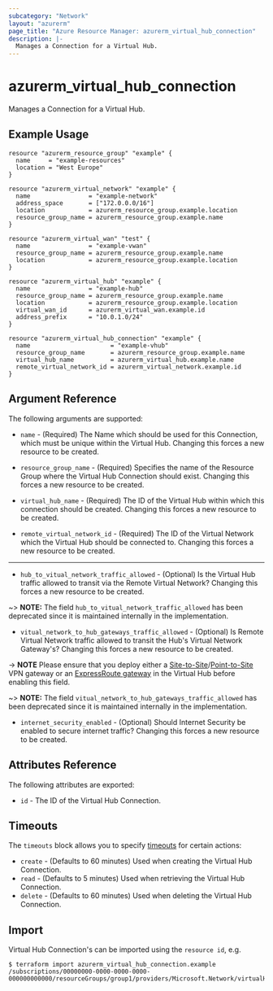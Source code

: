 ```yaml
---
subcategory: "Network"
layout: "azurerm"
page_title: "Azure Resource Manager: azurerm_virtual_hub_connection"
description: |-
  Manages a Connection for a Virtual Hub.
---
```


# azurerm_virtual_hub_connection

Manages a Connection for a Virtual Hub.

## Example Usage

```hcl
resource "azurerm_resource_group" "example" {
  name     = "example-resources"
  location = "West Europe"
}

resource "azurerm_virtual_network" "example" {
  name                = "example-network"
  address_space       = ["172.0.0.0/16"]
  location            = azurerm_resource_group.example.location
  resource_group_name = azurerm_resource_group.example.name
}

resource "azurerm_virtual_wan" "test" {
  name                = "example-vwan"
  resource_group_name = azurerm_resource_group.example.name
  location            = azurerm_resource_group.example.location
}

resource "azurerm_virtual_hub" "example" {
  name                = "example-hub"
  resource_group_name = azurerm_resource_group.example.name
  location            = azurerm_resource_group.example.location
  virtual_wan_id      = azurerm_virtual_wan.example.id
  address_prefix      = "10.0.1.0/24"
}

resource "azurerm_virtual_hub_connection" "example" {
  name                      = "example-vhub"
  resource_group_name       = azurerm_resource_group.example.name
  virtual_hub_name          = azurerm_virtual_hub.example.name
  remote_virtual_network_id = azurerm_virtual_network.example.id
}
```

## Argument Reference

The following arguments are supported:

* `name` - (Required) The Name which should be used for this Connection, which must be unique within the Virtual Hub. Changing this forces a new resource to be created.

* `resource_group_name` - (Required) Specifies the name of the Resource Group where the Virtual Hub Connection should exist. Changing this forces a new resource to be created.

* `virtual_hub_name` - (Required) The ID of the Virtual Hub within which this connection should be created. Changing this forces a new resource to be created.

* `remote_virtual_network_id` - (Required) The ID of the Virtual Network which the Virtual Hub should be connected to. Changing this forces a new resource to be created.

---

* `hub_to_vitual_network_traffic_allowed` - (Optional) Is the Virtual Hub traffic allowed to transit via the Remote Virtual Network? Changing this forces a new resource to be created.

~> **NOTE:** The field `hub_to_vitual_network_traffic_allowed` has been deprecated since it is maintained internally in the implementation.

* `vitual_network_to_hub_gateways_traffic_allowed` - (Optional) Is Remote Virtual Network traffic allowed to transit the Hub's Virtual Network Gateway's? Changing this forces a new resource to be created.

-> **NOTE** Please ensure that you deploy either a [Site-to-Site](https://www.terraform.io/docs/providers/azurerm/r/vpn_gateway.html)/[Point-to-Site](https://www.terraform.io/docs/providers/azurerm/r/point_to_site_vpn_gateway.html) VPN gateway or an [ExpressRoute gateway](https://www.terraform.io/docs/providers/azurerm/r/express_route_gateway.html) in the Virtual Hub before enabling this field.

~> **NOTE:** The field `vitual_network_to_hub_gateways_traffic_allowed` has been deprecated since it is maintained internally in the implementation.

* `internet_security_enabled` - (Optional) Should Internet Security be enabled to secure internet traffic? Changing this forces a new resource to be created.

## Attributes Reference

The following attributes are exported:

* `id` - The ID of the Virtual Hub Connection.

## Timeouts

The `timeouts` block allows you to specify [timeouts](https://www.terraform.io/docs/configuration/resources.html#timeouts) for certain actions:

* `create` - (Defaults to 60 minutes) Used when creating the Virtual Hub Connection.
* `read` - (Defaults to 5 minutes) Used when retrieving the Virtual Hub Connection.
* `delete` - (Defaults to 60 minutes) Used when deleting the Virtual Hub Connection.

## Import

Virtual Hub Connection's can be imported using the `resource id`, e.g.

```shell
$ terraform import azurerm_virtual_hub_connection.example /subscriptions/00000000-0000-0000-0000-000000000000/resourceGroups/group1/providers/Microsoft.Network/virtualHubs/hub1/hubVirtualNetworkConnections/connection1
```
